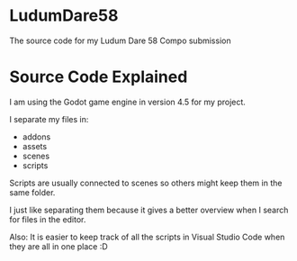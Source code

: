 # LudumDare58
The source code for my Ludum Dare 58 Compo submission

# Source Code Explained
I am using the Godot game engine in version 4.5 for my project.

I separate my files in:
- addons
- assets
- scenes
- scripts

Scripts are usually connected to scenes so others might keep them in the same folder.

I just like separating them because it gives a better overview when I search for files in the editor.

Also: It is easier to keep track of all the scripts in Visual Studio Code when they are all in one place :D
